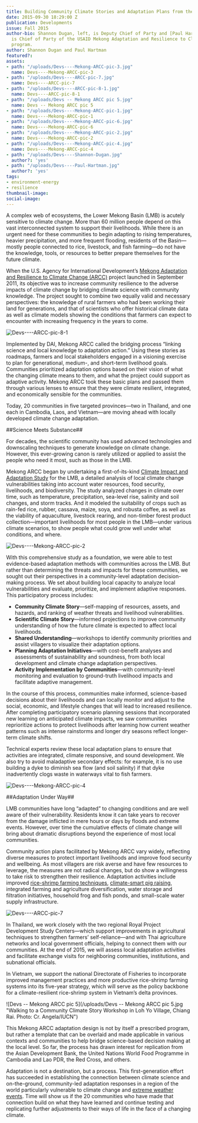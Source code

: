 ```yaml
---
title: Building Community Climate Stories and Adaptation Plans from the Ground Up
date: 2015-09-30 18:29:00 Z
publication: Developments
issue: Fall 2015
author-bio: Shannon Dugan, left, is Deputy Chief of Party and [Paul Hartman](http://dai.com/who-we-are/our-team/paul-hartman)
  is Chief of Party of the USAID Mekong Adaptation and Resilience to Climate Change
  program.
author: Shannon Dugan and Paul Hartman
featured?: 
assets:
- path: "/uploads/Devs----Mekong-ARCC-pic-3.jpg"
  name: Devs----Mekong-ARCC-pic-3
- path: "/uploads/Devs----ARCC-pic-7.jpg"
  name: Devs----ARCC-pic-7
- path: "/uploads/Devs----ARCC-pic-8-1.jpg"
  name: Devs----ARCC-pic-8-1
- path: "/uploads/Devs -- Mekong ARCC pic 5.jpg"
  name: Devs -- Mekong ARCC pic 5
- path: "/uploads/Devs----Mekong-ARCC-pic-1.jpg"
  name: Devs----Mekong-ARCC-pic-1
- path: "/uploads/Devs----Mekong-ARCC-pic-6.jpg"
  name: Devs----Mekong-ARCC-pic-6
- path: "/uploads/Devs----Mekong-ARCC-pic-2.jpg"
  name: Devs----Mekong-ARCC-pic-2
- path: "/uploads/Devs----Mekong-ARCC-pic-4.jpg"
  name: Devs----Mekong-ARCC-pic-4
- path: "/uploads/Devs----Shannon-Dugan.jpg"
  author?: 'yes'
- path: "/uploads/Devs----Paul-Hartman.jpg"
  author?: 'yes'
tags:
- environment-energy
- resilience
thumbnail-image:
social-image:
---
```


A complex web of ecosystems, the Lower Mekong Basin (LMB) is acutely sensitive to climate change. More than 60 million people depend on this vast interconnected system to support their livelihoods. While there is an urgent need for these communities to begin adapting to rising temperatures, heavier precipitation, and more frequent flooding, residents of the Basin—mostly people connected to rice, livestock, and fish farming—do not have the knowledge, tools, or resources to better prepare themselves for the future climate.




When the U.S. Agency for International Development’s [Mekong Adaptation and Resilience to Climate Change (ARCC)](http://dai.com/our-work/projects/southeast-asia%E2%80%94mekong-adaptation-and-resilience-climate-change-arcc) project launched in September 2011, its objective was to increase community resilience to the adverse impacts of climate change by bridging climate science with community knowledge. The project sought to combine two equally valid and necessary perspectives: the knowledge of rural farmers who had been working their land for generations, and that of scientists who offer historical climate data as well as climate models showing the conditions that farmers can expect to encounter with increasing frequency in the years to come.

![Devs----ARCC-pic-8-1](/uploads/Devs----ARCC-pic-8-1.jpg "Ranking climate vulnerabilities in Kampong Thom, Cambodia")  

Implemented by DAI, Mekong ARCC called the bridging process “linking science and local knowledge to adaptation action.” Using these stories as roadmaps, farmers and local stakeholders engaged in a visioning exercise to plan for generational, medium-, and short-term livelihood goals. Communities prioritized adaptation options based on their vision of what the changing climate means to them, and what the project could support as adaptive activity. Mekong ARCC took these basic plans and passed them through various lenses to ensure that they were climate resilient, integrated, and economically sensible for the communities.

Today, 20 communities in five targeted provinces—two in Thailand, and one each in Cambodia, Laos, and Vietnam—are moving ahead with locally developed climate change adaptation.

##Science Meets Substance##

For decades, the scientific community has used advanced technologies and downscaling techniques to generate knowledge on climate change. However, this ever-growing canon is rarely utilized or applied to assist the people who need it most, such as those in the LMB.

Mekong ARCC began by undertaking a first-of-its-kind [Climate Impact and Adaptation Study](http://mekongarcc.net/resource/usaid-mekong-arcc-lower-mekong-climate-study-released-download) for the LMB, a detailed analysis of local climate change vulnerabilities taking into account water resources, food security, livelihoods, and biodiversity. The study analyzed changes in climate over time, such as temperature, precipitation, sea-level rise, salinity and soil changes, and storm tracks. And it modeled the suitability of crops such as rain-fed rice, rubber, cassava, maize, soya, and robusta coffee, as well as the viability of aquaculture, livestock rearing, and non-timber forest product collection—important livelihoods for most people in the LMB—under various climate scenarios, to show people what could grow well under what conditions, and where.

![Devs----Mekong-ARCC-pic-2](/uploads/Devs----Mekong-ARCC-pic-2.jpg "Coastal Communities in Mekong Delta, including here in Kien Gang, trained on how healthy mangroves assist in addressing climate change impacts. Photo: Ienkate Saenghkaew/DAI")

With this comprehensive study as a foundation, we were able to test evidence-based adaptation methods with communities across the LMB. But rather than determining the threats and impacts for these communities, we sought out their perspectives in a community-level adaptation decision-making process. We set about building local capacity to analyze local vulnerabilities and evaluate, prioritize, and implement adaptive responses. This participatory process includes:

* **Community Climate Story**—self-mapping of resources, assets, and hazards, and ranking of weather threats and livelihood vulnerabilities.
* **Scientific Climate Story**—informed projections to improve community understanding of how the future climate is expected to affect local livelihoods.
* **Shared Understanding**—workshops to identify community priorities and assist villagers to visualize their adaptation options.
* **Planning Adaptation Initiatives**—with cost-benefit analyses and assessments of sustainability and soundness, from both local development and climate change adaptation perspectives.
* **Activity Implementation by Communities**—with community-level monitoring and evaluation to ground-truth livelihood impacts and facilitate adaptive management.

In the course of this process, communities make informed, science-based decisions about their livelihoods and can locally monitor and adjust to the social, economic, and lifestyle changes that will lead to increased resilience. After completing participatory scenario planning sessions that incorporated new learning on anticipated climate impacts, we saw communities reprioritize actions to protect livelihoods after learning how current weather patterns such as intense rainstorms and longer dry seasons reflect longer-term climate shifts. 

Technical experts review these local adaptation plans to ensure that activities are integrated, climate responsive, and sound development. We also try to avoid maladaptive secondary effects: for example, it is no use building a dyke to diminish sea flow (and soil salinity) if that dyke inadvertently clogs waste in waterways vital to fish farmers.

![Devs----Mekong-ARCC-pic-4](/uploads/Devs----Mekong-ARCC-pic-4.jpg "Community adaptation initiatives on agriculture and occupations in Sakon Nakhon, Thailand, included a compost demonstration for native rice species. Photo: Bampen Chaiyarak/IUCN") 

##Adaptation Under Way##

LMB communities have long “adapted” to changing conditions and are well aware of their vulnerability. Residents know it can take years to recover from the damage inflicted in mere hours or days by floods and extreme events. However, over time the cumulative effects of climate change will bring about dramatic disruptions beyond the experience of most local communities.

Community action plans facilitated by Mekong ARCC vary widely, reflecting diverse measures to protect important livelihoods and improve food security and wellbeing. As most villagers are risk averse and have few resources to leverage, the measures are not radical changes, but do show a willingness to take risk to strengthen their resilience. Adaptation activities include improved [rice-shrimp farming techniques](http://mekongarcc.net/news/strengthening-rice-shrimp-farming-practices-stimulates-sustainability-amidst-changing-climate-m), [climate-smart pig raising](http://dai.com/stories/improved-pig-pens-help-northern-thailand-communities-brace-effects-climate-change), integrated farming and agriculture diversification, water storage and filtration initiatives, household frog and fish ponds, and small-scale water supply infrastructure.

![Devs----ARCC-pic-7](/uploads/Devs----ARCC-pic-7.jpg "Climate-smart pig raising in Chiang Rai, Thailand. Photo: IUCN: Ratkawee Boonmake.") 

In Thailand, we work closely with the two regional Royal Project Development Study Centers—which support improvements in agricultural techniques to strengthen farmers’ self-reliance—and with Thai agriculture networks and local government officials, helping to connect them with our communities. At the end of 2015, we will assess local adaptation activities and facilitate exchange visits for neighboring communities, institutions, and subnational officials.

In Vietnam, we support the national Directorate of Fisheries to incorporate improved management practices and more productive rice-shrimp farming systems into its five-year strategy, which will serve as the policy backbone for a climate-resilient rice-shrimp system in Vietnam’s delta provinces.

![Devs -- Mekong ARCC pic 5](/uploads/Devs -- Mekong ARCC pic 5.jpg "Walking to a Community Climate Story Workshop in Loh Yo Village, Chiang Rai. Photo: Cr. Angela/IUCN") 

This Mekong ARCC adaptation design is not by itself a prescribed program, but rather a template that can be overlaid and made applicable in various contexts and communities to help bridge science-based decision making at the local level. So far, the process has drawn interest for replication from the Asian Development Bank, the United Nations World Food Programme in Cambodia and Lao PDR, the Red Cross, and others.

Adaptation is not a destination, but a process. This first-generation effort has succeeded in establishing the connection between climate science and on-the-ground, community-led adaptation responses in a region of the world particularly vulnerable to climate change and [extreme weather events](http://dai.com/stories/after-typhoon-haiyan-how-do-we-build-back-better). Time will show us if the 20 communities who have made that connection build on what they have learned and continue testing and replicating further adjustments to their ways of life in the face of a changing climate.
